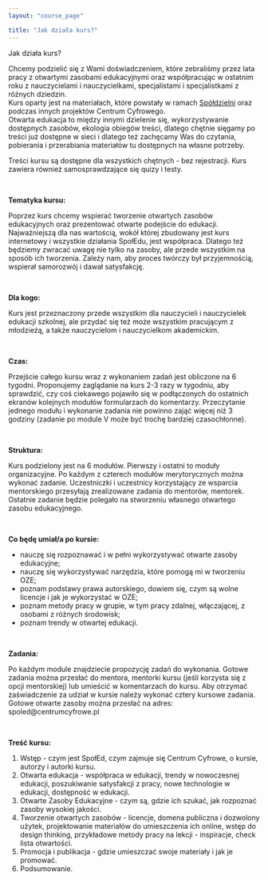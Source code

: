```yaml
---
layout: "course_page"

title: "Jak działa kurs?"
---
```


<div class="text-center screen-title">
Jak działa kurs?
</div>


<div class="screen-content">
  <p>Chcemy podzielić się z Wami doświadczeniem, które zebraliśmy przez lata pracy z otwartymi zasobami edukacyjnymi oraz współpracując w ostatnim roku z nauczycielami i nauczycielkami, specjalistami i specjalistkami z różnych dziedzin. <br/>
Kurs oparty jest na materiałach, które powstały w ramach <a class="content-link" target="_blank" href="{{ site.baseurl }}/modules/1. wprowadzenie/spoled/">Spółdzielni</a> oraz podczas innych projektów Centrum Cyfrowego. <br/>
Otwarta edukacja to między innymi dzielenie się, wykorzystywanie dostępnych zasobów, ekologia obiegów treści, dlatego chętnie sięgamy po treści już dostępne w sieci i dlatego też zachęcamy Was do czytania, pobierania i przerabiania materiałów tu dostępnych na własne potrzeby.
</p> 
<p>Treści kursu są dostępne dla wszystkich chętnych - bez rejestracji. Kurs zawiera również samosprawdzające się quizy i testy.</p>
  
  &nbsp;
  
  <p><strong>Tematyka kursu:</strong></p>  
  <p>Poprzez kurs chcemy wspierać tworzenie otwartych zasobów edukacyjnych oraz prezentować otwarte podejście do edukacji. Najważniejszą dla nas wartością, wokół której zbudowany jest kurs internetowy i wszystkie działania SpołEdu, jest współpraca. Dlatego też będziemy zwracać uwagę nie tylko na zasoby, ale przede wszystkim na sposób ich tworzenia. Zależy nam, aby proces twórczy był przyjemnością, wspierał samorozwój i dawał satysfakcję. 
</p>

&nbsp;
  
  <p><strong>Dla kogo:</strong></p>  
  <p>Kurs jest przeznaczony przede wszystkim dla nauczycieli i nauczycielek edukacji szkolnej, ale przydać się też może wszystkim pracującym z młodzieżą, a także nauczycielom i nauczycielkom akademickim.</p>

&nbsp;

<p><strong>Czas:</strong></p>  
  <p>Przejście całego kursu wraz z wykonaniem zadań jest obliczone na 6 tygodni. Proponujemy zaglądanie na kurs 2-3 razy w tygodniu, aby sprawdzić, czy coś ciekawego pojawiło się w podłączonych do ostatnich ekranów kolejnych modułów formularzach do komentarzy. Przeczytanie jednego modułu i wykonanie zadania nie powinno zająć więcej niż 3 godziny (zadanie po module V może być trochę bardziej czasochłonne).</p>
  
  &nbsp;
  
  <p><strong>Struktura:</strong></p>  
  <p>Kurs podzielony jest na 6 modułów. Pierwszy i ostatni to moduły organizacyjne. Po każdym z czterech modułów merytorycznych można wykonać zadanie. Uczestniczki i uczestnicy korzystający ze wsparcia mentorskiego przesyłają zrealizowane zadania do mentorów, mentorek. Ostatnie zadanie będzie polegało na stworzeniu własnego otwartego zasobu edukacyjnego.</p>
  
  &nbsp;
  
  <p><strong>Co będę umiał/a po kursie:</strong></p>  
  <p>
  <ul>
    <li class="bullet">nauczę się rozpoznawać i w pełni wykorzystywać otwarte zasoby edukacyjne;</li>
<li class="bullet">nauczę się wykorzystywać narzędzia, które pomogą mi w tworzeniu OZE;</li>
<li class="bullet">poznam podstawy prawa autorskiego, dowiem się, czym są wolne licencje i jak je wykorzystać w OZE;</li>
<li class="bullet">poznam metody pracy w grupie, w tym pracy zdalnej, włączającej, z osobami z różnych środowisk;</li>
<li class="bullet">poznam trendy w otwartej edukacji.</li>
</ul>
</p>
  
  &nbsp;
  
  <p><strong>Zadania:</strong></p>  
  <p>Po każdym module znajdziecie propozycję zadań do wykonania. Gotowe zadania można przesłać do mentora, mentorki kursu (jeśli korzysta się z opcji mentorskiej) lub umieścić w komentarzach do kursu. Aby otrzymać zaświadczenie za udział w kursie należy wykonać cztery kursowe zadania.
Gotowe otwarte zasoby można przesłać na adres: spoled@centrumcyfrowe.pl
</p>
  
  &nbsp;
  
  <p><strong>Treść kursu:</strong></p>  
<p>
<ol>
<li class="number">Wstęp - czym jest SpołEd, czym zajmuje się Centrum Cyfrowe, o kursie, autorzy i autorki kursu.</li>
<li class="number">Otwarta edukacja - współpraca w edukacji, trendy w nowoczesnej edukacji, poszukiwanie satysfakcji z pracy, nowe technologie w edukacji, dostępność w edukacji.</li>
<li class="number">Otwarte Zasoby Edukacyjne - czym są, gdzie ich szukać, jak rozpoznać zasoby wysokiej jakości.</li>
<li class="number">Tworzenie otwartych zasobów - licencje, domena publiczna i dozwolony użytek, projektowanie materiałów do umieszczenia ich online, wstęp do design thinking, przykładowe metody pracy na lekcji - inspiracje, check lista otwartości.</li>
<li class="number">Promocja i publikacja - gdzie umieszczać swoje materiały i jak je promować.</li>
<li class="number">Podsumowanie.</li>
</ol>
</p>
</div> 

